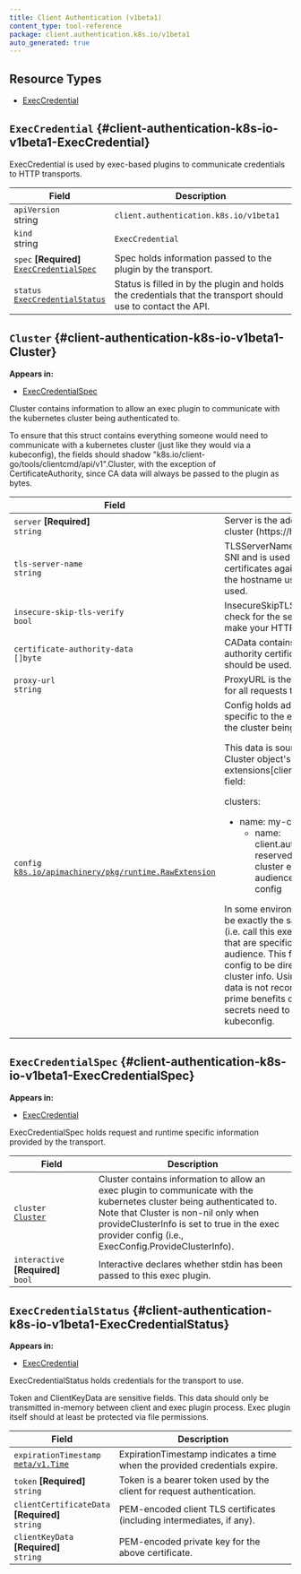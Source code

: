 ```yaml
---
title: Client Authentication (v1beta1)
content_type: tool-reference
package: client.authentication.k8s.io/v1beta1
auto_generated: true
---
```



## Resource Types 


- [ExecCredential](#client-authentication-k8s-io-v1beta1-ExecCredential)
  
    

## `ExecCredential`     {#client-authentication-k8s-io-v1beta1-ExecCredential}
    


ExecCredential is used by exec-based plugins to communicate credentials to
HTTP transports.

<table class="table">
<thead><tr><th width="30%">Field</th><th>Description</th></tr></thead>
<tbody>
    
<tr><td><code>apiVersion</code><br/>string</td><td><code>client.authentication.k8s.io/v1beta1</code></td></tr>
<tr><td><code>kind</code><br/>string</td><td><code>ExecCredential</code></td></tr>
    
  
<tr><td><code>spec</code> <B>[Required]</B><br/>
<a href="#client-authentication-k8s-io-v1beta1-ExecCredentialSpec"><code>ExecCredentialSpec</code></a>
</td>
<td>
   Spec holds information passed to the plugin by the transport.
</td>
</tr>
<tr><td><code>status</code><br/>
<a href="#client-authentication-k8s-io-v1beta1-ExecCredentialStatus"><code>ExecCredentialStatus</code></a>
</td>
<td>
   Status is filled in by the plugin and holds the credentials that the transport
should use to contact the API.
</td>
</tr>
</tbody>
</table>

## `Cluster`     {#client-authentication-k8s-io-v1beta1-Cluster}
    

**Appears in:**

- [ExecCredentialSpec](#client-authentication-k8s-io-v1beta1-ExecCredentialSpec)

Cluster contains information to allow an exec plugin to communicate
with the kubernetes cluster being authenticated to.

To ensure that this struct contains everything someone would need to communicate
with a kubernetes cluster (just like they would via a kubeconfig), the fields
should shadow "k8s.io/client-go/tools/clientcmd/api/v1".Cluster, with the exception
of CertificateAuthority, since CA data will always be passed to the plugin as bytes.

<table class="table">
<thead><tr><th width="30%">Field</th><th>Description</th></tr></thead>
<tbody>
    
  
<tr><td><code>server</code> <B>[Required]</B><br/>
<code>string</code>
</td>
<td>
   Server is the address of the kubernetes cluster (https://hostname:port).
</td>
</tr>
<tr><td><code>tls-server-name</code><br/>
<code>string</code>
</td>
<td>
   TLSServerName is passed to the server for SNI and is used in the client to
check server certificates against. If ServerName is empty, the hostname
used to contact the server is used.
</td>
</tr>
<tr><td><code>insecure-skip-tls-verify</code><br/>
<code>bool</code>
</td>
<td>
   InsecureSkipTLSVerify skips the validity check for the server's certificate.
This will make your HTTPS connections insecure.
</td>
</tr>
<tr><td><code>certificate-authority-data</code><br/>
<code>[]byte</code>
</td>
<td>
   CAData contains PEM-encoded certificate authority certificates.
If empty, system roots should be used.
</td>
</tr>
<tr><td><code>proxy-url</code><br/>
<code>string</code>
</td>
<td>
   ProxyURL is the URL to the proxy to be used for all requests to this
cluster.
</td>
</tr>
<tr><td><code>config</code><br/>
<a href="https://pkg.go.dev/k8s.io/apimachinery/pkg/runtime/#RawExtension"><code>k8s.io/apimachinery/pkg/runtime.RawExtension</code></a>
</td>
<td>
   Config holds additional config data that is specific to the exec
plugin with regards to the cluster being authenticated to.

This data is sourced from the clientcmd Cluster object's
extensions[client.authentication.k8s.io/exec] field:

clusters:
- name: my-cluster
  cluster:
    ...
    extensions:
    - name: client.authentication.k8s.io/exec  # reserved extension name for per cluster exec config
      extension:
        audience: 06e3fbd18de8  # arbitrary config

In some environments, the user config may be exactly the same across many clusters
(i.e. call this exec plugin) minus some details that are specific to each cluster
such as the audience.  This field allows the per cluster config to be directly
specified with the cluster info.  Using this field to store secret data is not
recommended as one of the prime benefits of exec plugins is that no secrets need
to be stored directly in the kubeconfig.
</td>
</tr>
</tbody>
</table>

## `ExecCredentialSpec`     {#client-authentication-k8s-io-v1beta1-ExecCredentialSpec}
    

**Appears in:**

- [ExecCredential](#client-authentication-k8s-io-v1beta1-ExecCredential)

ExecCredentialSpec holds request and runtime specific information provided by
the transport.

<table class="table">
<thead><tr><th width="30%">Field</th><th>Description</th></tr></thead>
<tbody>
    
  
<tr><td><code>cluster</code><br/>
<a href="#client-authentication-k8s-io-v1beta1-Cluster"><code>Cluster</code></a>
</td>
<td>
   Cluster contains information to allow an exec plugin to communicate with the
kubernetes cluster being authenticated to. Note that Cluster is non-nil only
when provideClusterInfo is set to true in the exec provider config (i.e.,
ExecConfig.ProvideClusterInfo).
</td>
</tr>
<tr><td><code>interactive</code> <B>[Required]</B><br/>
<code>bool</code>
</td>
<td>
   Interactive declares whether stdin has been passed to this exec plugin.
</td>
</tr>
</tbody>
</table>

## `ExecCredentialStatus`     {#client-authentication-k8s-io-v1beta1-ExecCredentialStatus}
    

**Appears in:**

- [ExecCredential](#client-authentication-k8s-io-v1beta1-ExecCredential)

ExecCredentialStatus holds credentials for the transport to use.

Token and ClientKeyData are sensitive fields. This data should only be
transmitted in-memory between client and exec plugin process. Exec plugin
itself should at least be protected via file permissions.

<table class="table">
<thead><tr><th width="30%">Field</th><th>Description</th></tr></thead>
<tbody>
    
  
<tr><td><code>expirationTimestamp</code><br/>
<a href="https://kubernetes.io/docs/reference/generated/kubernetes-api/v1.23/#time-v1-meta"><code>meta/v1.Time</code></a>
</td>
<td>
   ExpirationTimestamp indicates a time when the provided credentials expire.
</td>
</tr>
<tr><td><code>token</code> <B>[Required]</B><br/>
<code>string</code>
</td>
<td>
   Token is a bearer token used by the client for request authentication.
</td>
</tr>
<tr><td><code>clientCertificateData</code> <B>[Required]</B><br/>
<code>string</code>
</td>
<td>
   PEM-encoded client TLS certificates (including intermediates, if any).
</td>
</tr>
<tr><td><code>clientKeyData</code> <B>[Required]</B><br/>
<code>string</code>
</td>
<td>
   PEM-encoded private key for the above certificate.
</td>
</tr>
</tbody>
</table>
  
